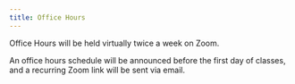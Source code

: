 ```yaml
---
title: Office Hours
---
```


Office Hours will be held virtually twice a week on Zoom.

An office hours schedule will be announced before the first day of classes, and a recurring Zoom link will be sent via email.
